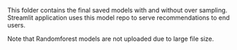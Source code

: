 This folder contains the final saved models with and without over sampling. Streamlit application uses this model repo to serve recommendations to end users.

Note that Randomforest models are not uploaded due to large file size.
